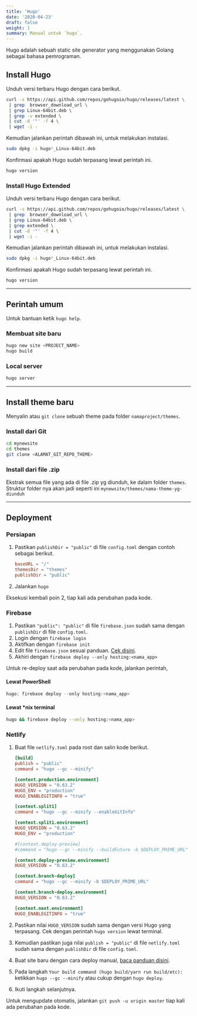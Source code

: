 ```yaml
---
title: 'Hugo'
date: '2020-04-23'
draft: false
weight: 1
summary: Manual untuk `hugo`.
---
```


Hugo adalah sebuah static site generator yang menggunakan Golang sebagai bahasa pemrograman.

## Install Hugo

Unduh versi terbaru Hugo dengan cara berikut.

```bash
curl -s https://api.github.com/repos/gohugoio/hugo/releases/latest \
 | grep  browser_download_url \
 | grep Linux-64bit.deb \
 | grep -v extended \
 | cut -d '"' -f 4 \
 | wget -i -
```

Kemudian jalankan perintah dibawah ini, untuk melakukan instalasi.

```bash
sudo dpkg -i hugo*_Linux-64bit.deb
```

Konfirmasi apakah Hugo sudah terpasang lewat perintah ini.

```bash
hugo version
```

### Install Hugo Extended

Unduh versi terbaru Hugo dengan cara berikut.

```bash
curl -s https://api.github.com/repos/gohugoio/hugo/releases/latest \
 | grep  browser_download_url \
 | grep Linux-64bit.deb \
 | grep extended \
 | cut -d '"' -f 4 \
 | wget -i -
```

Kemudian jalankan perintah dibawah ini, untuk melakukan instalasi.

```bash
sudo dpkg -i hugo*_Linux-64bit.deb
```

Konfirmasi apakah Hugo sudah terpasang lewat perintah ini.

```bash
hugo version
```

---

## Perintah umum

Untuk bantuan ketik `hugo help`.

### Membuat site baru

```bash
hugo new site <PROJECT_NAME>
hugo build
```

### Local server

```bash
hugo server
```

---

## Install theme baru

Menyalin atau `git clone` sebuah theme pada folder `namaproject/themes`.

### Install dari Git

```bash
cd mynewsite
cd themes
git clone <ALAMAT_GIT_REPO_THEME>
```

### Install dari file .zip

Ekstrak semua file yang ada di file .zip yg diunduh, ke dalam folder `themes`. Struktur folder nya akan jadi seperti ini `mynewsite/themes/nama-theme-yg-diunduh`

---

## Deployment

### Persiapan

1. Pastikan `publishDir = "public"` di file `config.toml` dengan contoh sebagai berikut.

    ```toml
    baseURL = "/"
    themesDir = "themes"
    publishDir = "public"
    ```

1. Jalankan `hugo`

Eksekusi kembali poin 2, tiap kali ada perubahan pada kode.

### Firebase

1. Pastikan `"public": "public"` di file `firebase.json` sudah sama dengan `publishDir` di file `config.toml`.
1. Login dengan `firebase login`
1. Aktifkan dengan `firebase init`
1. Edit file `firebase.json` sesuai panduan. [Cek disini](/manual/firebase/).
1. Akhiri dengan `firebase deploy --only hosting:<nama_app>`

Untuk re-deploy saat ada perubahan pada kode, jalankan perintah,

#### Lewat PowerShell

```powershell
hugo; firebase deploy --only hosting:<nama_app>
```

#### Lewat *nix terminal

```bash
hugo && firebase deploy --only hosting:<nama_app>
```

### Netlify

1. Buat file `netlify.toml` pada root dan salin kode berikut.

    ```toml
    [build]
    publish = "public"
    command = "hugo --gc --minify"

    [context.production.environment]
    HUGO_VERSION = "0.63.2"
    HUGO_ENV = "production"
    HUGO_ENABLEGITINFO = "true"

    [context.split1]
    command = "hugo --gc --minify --enableGitInfo"

    [context.split1.environment]
    HUGO_VERSION = "0.63.2"
    HUGO_ENV = "production"

    #[context.deploy-preview]
    #command = "hugo --gc --minify --buildFuture -b $DEPLOY_PRIME_URL"

    [context.deploy-preview.environment]
    HUGO_VERSION = "0.63.2"

    [context.branch-deploy]
    command = "hugo --gc --minify -b $DEPLOY_PRIME_URL"

    [context.branch-deploy.environment]
    HUGO_VERSION = "0.63.2"

    [context.next.environment]
    HUGO_ENABLEGITINFO = "true"

    ```

1. Pastikan nilai `HUGO_VERSION` sudah sama dengan versi Hugo yang terpasang. Cek dengan perintah `hugo version` lewat terminal.
1. Kemudian pastikan juga nilai `publish = "public"` di file `netlify.toml` sudah sama dengan `publishDir` di file `config.toml`.
1. Buat site baru dengan cara deploy manual, [baca panduan disini](/manual/netlify/).
1. Pada langkah `Your build command (hugo build/yarn run build/etc):` ketikkan  `hugo --gc --minify` atau cukup dengan `hugo deploy`.
1. Ikuti langkah selanjutnya.

Untuk mengupdate otomatis, jalankan `git push -u origin master` tiap kali ada perubahan pada kode.
